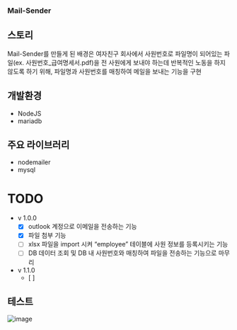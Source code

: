 ### Mail-Sender

## 스토리

 Mail-Sender를 만들게 된 배경은 여자친구 회사에서 사원번호로 파일명이 되어있는
파일(ex. 사원번호_급여명세서.pdf)을 전 사원에게 보내야 하는데 반복적인 노동을 하지 않도록 하기 위해,
파일명과 사원번호를 매칭하여 메일을 보내는 기능을 구현

## 개발환경

- NodeJS
- mariadb

## 주요 라이브러리

- nodemailer
- mysql

# TODO

- v 1.0.0
    - [x]  outlook 계정으로 이메일을 전송하는 기능
    - [x]  파일 첨부 기능
    - [ ]  xlsx 파일을 import 시켜 “employee” 테이블에 사원 정보를 등록시키는 기능
    - [ ]  DB 데이터 조회 및 DB 내 사원번호와 매칭하여 파일을 전송하는 기능으로 마무리
- v 1.1.0
    - [ ]  

## 테스트
![image](https://user-images.githubusercontent.com/42988976/149356204-2d9c1902-1db9-4166-ba33-1004cbc72e5a.png)
